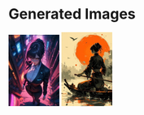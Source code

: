 # Generated Images



<img src="2025_09_09_01_thumb.webp" width="100"/> <img src="2025_09_09_02_thumb.webp" width="100"/>